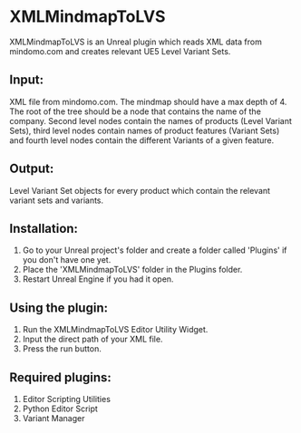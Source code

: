 XMLMindmapToLVS
===============

XMLMindmapToLVS is an Unreal plugin which reads XML data from mindomo.com and creates relevant UE5 Level Variant Sets.

Input:
------
XML file from mindomo.com. The mindmap should have a max depth of 4. The root of the tree should be a node that contains the name of the company.
Second level nodes contain the names of products (Level Variant Sets), third level nodes contain names of product features (Variant Sets) and
fourth level nodes contain the different Variants of a given feature.

Output:
-------
Level Variant Set objects for every product which contain the relevant variant sets and variants.

Installation:
-------------
1. Go to your Unreal project's folder and create a folder called 'Plugins' if you don't have one yet.
2. Place the 'XMLMindmapToLVS' folder in the Plugins folder.
3. Restart Unreal Engine if you had it open.

Using the plugin:
-----------------
1. Run the XMLMindmapToLVS Editor Utility Widget.
2. Input the direct path of your XML file.
3. Press the run button.

Required plugins:
-----------------
1. Editor Scripting Utilities
2. Python Editor Script
3. Variant Manager
